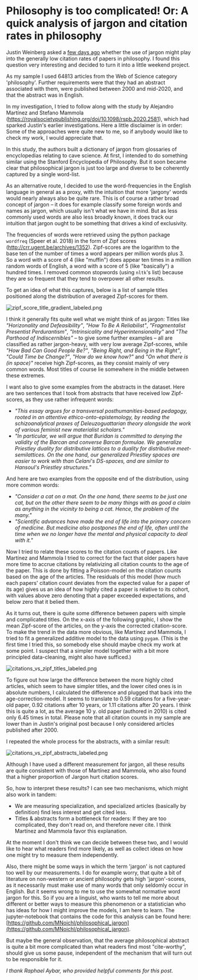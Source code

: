 # Philosophy is too complicated! Or: A quick analysis of jargon and citation rates in philosophy

Justin Weinberg asked a [few days ago](https://dailynous.com/2021/04/15/jargon-citation-in-philosophy/) whether the use of jargon might play into the generally low citation rates of papers in philosophy. I found this question very interesting and decided to turn it into a little weekend project. 

As my sample I used 64813 articles from the Web of Science category 'philosophy'. Further requirements were that they had an abstract associated with them, were published between 2000 and mid-2020, and that the abstract was in English. 

In my investigation, I tried to follow along with the study by Alejandro Martínez and Stefano Mammola (https://royalsocietypublishing.org/doi/10.1098/rspb.2020.2581), which had sparked Justin's earlier investigations. Here a little disclaimer is in order: Some of the approaches were quite new to me, so if anybody would like to check my work, I would appreciate that.

In this study, the authors built a dictionary of jargon from glossaries of encyclopedias relating to cave science. At first, I intended to do something similar using the Stanford Encyclopedia of Philosophy. But it soon became clear that philosophical jargon is just too large and diverse to be coherently captured by a single word-list. 

As an alternative route, I decided to use the word-frequencies in the English language in general as a proxy, with the intuition that more 'jargony' words would nearly always also be quite rare. This is of course a rather broad concept of jargon – it does for example classify some foreign words and names as jargon, which usually isn't what we have in mind. But as less commonly used words are also less broadly known, it does track our intuition that jargon ought to be something that drives a kind of exclusivity.

The frequencies of words were retrieved using the python package `wordfreq` (Speer et al. 2018) in the form of Zipf scores (http://crr.ugent.be/archives/1352). Zipf-scores are the logarithm to the base ten of the number of times a word appears per million words plus 3. So a word with a score of 4 (like "muffin") does appear ten times in a million random words of English, a word with a score of 5 (like "basically") a hundred times. I removed common stopwords (using `nltk`'s list) because they are so frequent that they tend to overpower all other results. 

To get an idea of what this captures, below is a list of sample titles positioned along the distribution of averaged Zipf-scores for them. 

![zipf_score_title_gradient_labeled.png](zipf_score_title_gradient_labeled.png)

I think it generally fits quite well what we might think of as jargon: Titles like *"Horizonality and Defeasibility"*, *"How To Be A Reliabilist"*, *"Fragmentalist Presentist Perdurantism"*, *"Intrinsicality and Hyperintensionality"* and *"The Parthood of Indiscernibles"*  – to give some further examples – all are classified as rather jargon-heavy, with very low average Zipf-scores, while *"How Bad Can Good People Be?"*, *"Being Right, and Being in the Right"*, *"Could Time be Change?"*, *"How do we know how?"* and *"On what there is (in space)"* receive high Zipf-scores, as they consist mainly of very common words. Most titles of course lie somewhere in the middle between these extremes.

I want also to give some examples from the abstracts in the dataset. Here are two sentences that I took from abstracts that have received low Zipf-scores, as they use rather infrequent words:
* *"This essay argues for a transversal posthumanities-based pedagogy, rooted in an attentive ethico-onto-epistemology, by reading the schizoanalytical praxes of Deleuzoguattarian theory alongside the work of various feminist new materialist scholars."*
* *"In particular, we will argue that Buridan is committed to denying the validity of the Barcan and converse Barcan formulae. We generalize Priestley duality for distributive lattices to a duality for distributive meet-semilattices. On the one hand, our generalized Priestley spaces are easier to work with than Celani's DS-spaces, and are similar to Hansoul's Priestley structures."*

And here are two examples from the opposite end of the distribution, using more common words:

* *"Consider a cat on a mat. On the one hand, there seems to be just one cat, but on the other there seem to be many things with as good a claim as anything in the vicinity to being a cat. Hence, the problem of the many."*
* *"Scientific advances have made the end of life into the primary concern of medicine. But medicine also postpones the end of life, often until the time when we no longer have the mental and physical capacity to deal with it."*

Now I tried to relate these scores to the citation counts of papers. Like Martínez and Mammola I tried to correct for the fact that older papers have more time to accrue citations by relativizing all citation counts to the age of the paper. This is done by fitting a Poisson-model on the citation counts based on the age of the articles. The residuals of this model (how much each papers' citation count deviates from the expected value for a paper of its age) gives us an idea of how highly cited a paper is relative to its cohort, with values above zero denoting that a paper exceeded expectations, and below zero that it belied them.

As it turns out, there is quite some difference between papers with simple and complicated titles. On the x-axis of the following graphic, I show the mean Zipf-score of the articles, on the y-axis the corrected citation-score. To make the trend in the data more obvious, like Martínez and Mammola, I tried to fit a generalized additive model to the data using `pygam`. (This is the first time I tried this, so somebody else should maybe check my work at some point. I suspect that a simpler model together with a bit more principled data-cleaning, might also have sufficed.) 

![citations_vs_zipf_titles_labeled.png](citations_vs_zipf_titles_labeled.png)

To figure out how large the difference between the more highly cited articles, which seem to have simpler titles, and the lower cited ones is in absolute numbers, I calculated the difference and plugged that back into the age-correction-model. It seems to translate to 0.59 citations for a five-year-old paper, 0.92 citations after 10 years, or 1.11 citations after 20 years. I think this is quite a lot, as the average 10 y. old paper (authored in 2010) is cited only 6.45 times in total. Please note that all citation counts in my sample are lower than in Justin's original post because I only considered articles published after 2000.

I repeated the whole process for the abstracts, with a similar result:

![citations_vs_zipf_abstracts_labeled.png](citations_vs_zipf_abstracts_labeled.png)


Although I have used a different measurement for jargon, all these results are quite consistent with those of Martínez and Mammola, who also found that a higher proportion of Jargon hurt citation scores.


So, how to interpret these results? I can see two mechanisms, which might also work in tandem:
* We are measuring specialization, and specialized articles (basically by definition) find less interest and get cited less.
* Titles & abstracts form a bottleneck for readers: If they are too complicated, they don't read on, and therefore never cite. I think Martínez and Mammola favor this explanation.

At the moment I don't think we can decide between these two, and I would like to hear what readers find more likely, as well as collect ideas on how one might try to measure them independently.

Also, there might be some ways in which the term 'jargon' is not captured too well by our measurements. I do for example worry, that quite a bit of literature on non-western or ancient philosophy gets high 'jargon'-scores, as it necessarily must make use of many words that only seldomly occur in English. But it seems wrong to me to use the somewhat normative word jargon for this. So if you are a linguist, who wants to tell me more about different or better ways to measure this phenomenon or a statistician who has ideas for how I might improve the models, I am here to learn. The jupyter-notebook that contains the code for this analysis can be found here: [https://github.com/MNoichl/philosophical_jargon](https://github.com/MNoichl/philosophical_jargon).

But maybe the general observation, that the average philosophical abstract is quite a bit more complicated than what readers find most "cite-worthy", should give us some pause, independent of the mechanism that will turn out to be responsible for it.

*I thank Raphael Aybar, who provided helpful comments for this post.*

